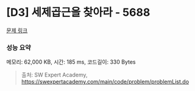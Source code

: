 # [D3] 세제곱근을 찾아라 - 5688 

[문제 링크](https://swexpertacademy.com/main/code/problem/problemDetail.do?contestProbId=AWXVyCaKugQDFAUo) 

### 성능 요약

메모리: 62,000 KB, 시간: 185 ms, 코드길이: 330 Bytes



> 출처: SW Expert Academy, https://swexpertacademy.com/main/code/problem/problemList.do